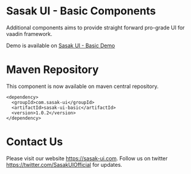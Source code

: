 # Sasak UI - Basic Components

Additional components aims to provide straight forward pro-grade UI for vaadin framework.

Demo is available on [Sasak UI - Basic Demo](https://demo.sasak-ui.com/component-basic)


# Maven Repository

This component is now available on maven central repository.

```
<dependency>
  <groupId>com.sasak-ui</groupId>
  <artifactId>sasak-ui-basic</artifactId>
  <version>1.0.2</version>
</dependency>
```

# Contact Us

Please visit our website https://sasak-ui.com.
Follow us on twitter https://twitter.com/SasakUIOfficial for updates.

